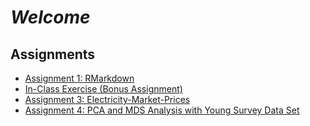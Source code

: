 # *Welcome*

## Assignments

- [Assignment 1: RMarkdown](Assignment1_RMarkdown.html)
- [In-Class Exercise (Bonus Assignment)](Bonus-Assignment.html)
- [Assignment 3: Electricity-Market-Prices](Assignment3_Electricity-Market-Prices.html)
- [Assignment 4: PCA and MDS Analysis with Young Survey Data Set](Assignment_4_YoungSurvey.html)
